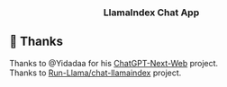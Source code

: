 <br /><br />

<h3 align="center"><b>LlamaIndex Chat App</b></h3>

## 🙏 Thanks

Thanks to @Yidadaa for his [ChatGPT-Next-Web](https://github.com/Yidadaa/ChatGPT-Next-Web) project.<br />
Thanks to [Run-Llama/chat-llamaindex](https://github.com/run-llama/chat-llamaindex) project.
